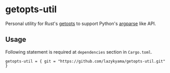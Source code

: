 # getopts-util
Personal utility for Rust's [getopts](https://docs.rs/getopts/latest/getopts/) to support Python's [argparse](https://docs.python.org/3/library/argparse.html) like API.

## Usage

Following statement is required at `dependencies` section in `Cargo.toml`.

```
getopts-util = { git = "https://github.com/lazykyama/getopts-util.git" }
```
